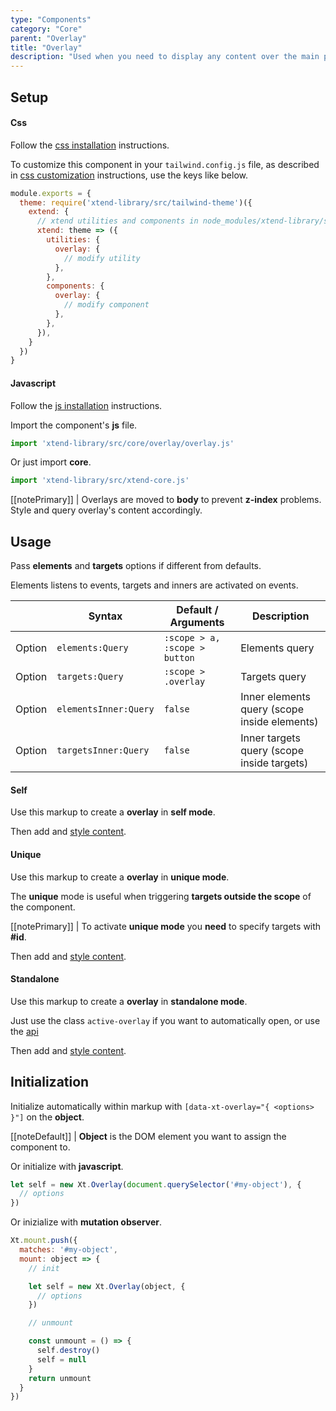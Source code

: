 ```yaml
---
type: "Components"
category: "Core"
parent: "Overlay"
title: "Overlay"
description: "Used when you need to display any content over the main page."
---
```


## Setup

#### Css

Follow the [css installation](/introduction/getting-started/setup#css-installation) instructions.

To customize this component in your `tailwind.config.js` file, as described in [css customization](/introduction/getting-started/setup#css-customization) instructions, use the keys like below.

```jsx
module.exports = {
  theme: require('xtend-library/src/tailwind-theme')({
    extend: {
      // xtend utilities and components in node_modules/xtend-library/src/tailwind-xtend.js
      xtend: theme => ({
        utilities: {
          overlay: {
            // modify utility
          },
        },
        components: {
          overlay: {
            // modify component
          },
        },
      }),
    }  
  })
}
```

#### Javascript

Follow the [js installation](/introduction/getting-started/setup#js-installation) instructions.

Import the component's **js** file.

```jsx
import 'xtend-library/src/core/overlay/overlay.js'
```

Or just import **core**.

```jsx
import 'xtend-library/src/xtend-core.js'
```

[[notePrimary]]
| Overlays are moved to **body** to prevent **z-index** problems. Style and query overlay's content accordingly.

## Usage

Pass **elements** and **targets** options if different from defaults.

Elements listens to events, targets and inners are activated on events.

<div class="table-scroll">

|                         | Syntax                                    | Default / Arguments                       | Description                   |
| ----------------------- | ----------------------------------------- | ----------------------------- | ----------------------------- |
| Option                  | `elements:Query`                          | `:scope > a, :scope > button`        | Elements query            |
| Option                  | `targets:Query`                          | `:scope > .overlay`        | Targets query            |
| Option                  | `elementsInner:Query`                          | `false`        | Inner elements query (scope inside elements)            |
| Option                  | `targetsInner:Query`                          | `false`        | Inner targets query (scope inside targets)     

</div>

#### Self

Use this markup to create a **overlay** in **self mode**.

<script type="text/plain" class="language-markup">
  <div data-xt-overlay>
  
    <button type="button">
      <!-- content -->
    </button>
    
    <div class="overlay">
      <div class="overlay-container">
        <div class="overlay-inner">
          <!-- content -->
        </div>
      </div>
    </div>
    
  </div>
</script>

Then add and [style content](/components/core/overlay/content).

<demo>
  <demovanilla src="vanilla/components/core/overlay/usage-self">
  </demovanilla>
</demo>

#### Unique

Use this markup to create a **overlay** in **unique mode**.

The **unique** mode is useful when triggering **targets outside the scope** of the component.

[[notePrimary]]
| To activate **unique mode** you **need** to specify targets with **#id**.

<script type="text/plain" class="language-markup">
  <button type="button"
    data-xt-overlay="{ targets: '#overlay--unique' }">
    <!-- content -->
  </button>
  
  <div class="overlay" id="overlay--unique">
    <div class="overlay-container">
      <div class="overlay-inner">
        <!-- content -->
      </div>
    </div>
  </div>
</script>

Then add and [style content](/components/core/overlay/content).

<demo>
  <demovanilla src="vanilla/components/core/overlay/usage-unique">
  </demovanilla>
</demo>

#### Standalone

Use this markup to create a **overlay** in **standalone mode**.

Just use the class `active-overlay` if you want to automatically open, or use the [api](/components/core/overlay/api)

<script type="text/plain" class="language-markup">
<div class="overlay active-overlay" id="overlay--standalone"
  data-xt-overlay="{ on: false, instant: false }">
  <div class="overlay-container">
    <div class="overlay-inner">
      <!-- content -->
    </div>
  </div>
</div>
</script>

Then add and [style content](/components/core/overlay/content).

<demo>
  <div class="gatsby_demo_item toggle" data-iframe="iframe/components/core/overlay/usage-standalone">
  </div>
</demo>

## Initialization

Initialize automatically within markup with `[data-xt-overlay="{ <options> }"]` on the **object**.

[[noteDefault]]
| **Object** is the DOM element you want to assign the component to.

Or initialize with **javascript**.

```js
let self = new Xt.Overlay(document.querySelector('#my-object'), {
  // options
})
```

Or inizialize with **mutation observer**.

```js
Xt.mount.push({
  matches: '#my-object',
  mount: object => {
    // init

    let self = new Xt.Overlay(object, {
      // options
    })

    // unmount

    const unmount = () => {
      self.destroy()
      self = null
    }
    return unmount
  }
})
```
